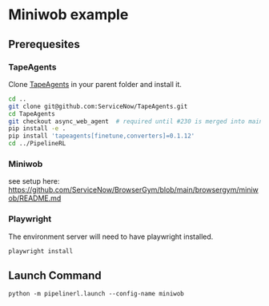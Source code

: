 # Miniwob example

## Prerequesites

### TapeAgents

Clone [TapeAgents](https://github.com/ServiceNow/TapeAgents/) in your parent folder and install it.
```bash
cd ..
git clone git@github.com:ServiceNow/TapeAgents.git
cd TapeAgents
git checkout async_web_agent  # required until #230 is merged into main
pip install -e .
pip install 'tapeagents[finetune,converters]=0.1.12'
cd ../PipelineRL
```

### Miniwob

see setup here: https://github.com/ServiceNow/BrowserGym/blob/main/browsergym/miniwob/README.md

### Playwright

The environment server will need to have playwright installed.

`playwright install`

## Launch Command

`python -m pipelinerl.launch --config-name miniwob`
